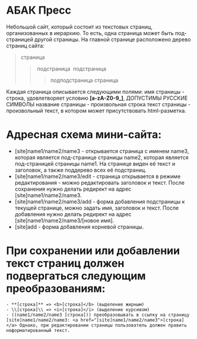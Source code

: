 АБАК Пресс
===========

Небольшой сайт, который состоит из текстовых страниц, организованных в иерархию. То есть, одна страница может быть под-страницей другой страницы.
На главной странице расположено дерево страниц сайта:
> страница
> >  подстраница
> >  подстраница
> > >  подподстраница
> страница

Каждая страница описывается следующими полями:
имя страницы - строка, удовлетворяет условию **[a-zA-Z0-9_]**, ДОПУСТИМЫ РУССКИЕ СИМВОЛЫ
название страницы - произвольная строка
текст страницы - произвольный текст, в котором может присутствовать
html-разметка.

# Адресная схема мини-сайта:

* [site]name1/name2/name3 - открывается страница с именем name3, которая является под-странице страницы name2, которая является под-страницей страницы name1. На странице виден её текст и заголовок, а также поддерево всех её подстраниц.
* [site]name1/name2/name3/edit - страница открывается в режиме редактирования - можно редактировать заголовок и текст. После сохранения нужно делать редирект на адрес [site]name1/name2/name3.
* [site]name1/name2/name3/add - форма добавления подстраницы к текущей странице, можно задать имя, заголовок и текст. После добавления нужно делать редирект на адрес [site]name1/name2/name3/[новое имя].
* [site]add - форма добавления корневой страницы.

# При сохранении или добавлении текст страниц должен подвергаться следующим преобразованиям:
    - **[строка]** => <b>[строка]</b> (выделение жирным)
    - \\[строка]\\ => <i>[строка]</i> (выделение курсивом)
    - ((name1/name2/name3 [строка])) преобразовывать в ссылку на страницу [site]name1/name2/name3: <a href="[site]name1/name2/name3">[строка]</a> Однако, при редактировании страницы пользователь должен править неформатированный текст.
